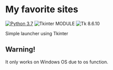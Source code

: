 # My favorite sites
[![Python 3.7](https://img.shields.io/badge/python-3.7-blue.svg)](https://www.python.org/downloads/release/python-360/) ![Tkinter MODULE](https://img.shields.io/badge/tkinter-MODULE-yellowgreen) ![Tk 8.6.10](https://img.shields.io/badge/Tk-8.6.10-lightblue)

Simple launcher using Tkinter

## Warning!
It only works on Windows OS due to os function.
